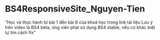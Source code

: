 # BS4ResponsiveSite_Nguyen-Tien
"Học và thực hành từ bài 1 đến bài 6 của khoá học trong link tài liệu Lưu ý trên video là BS4 beta, ứng viên phải sử dụng BS4 stable, nếu có khác biệt tự tìm cách fix"
